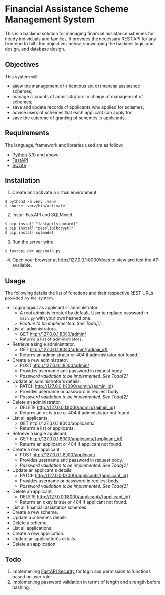 # Financial Assistance Scheme Management System

This is a backend solution for managing financial assistance schemes for needy individuals and families. It provides the necessary REST API for any frontend to fulfil the objectives below, showcasing the backend logic and design, and database design.

## Objectives

This system will:

- allow the management of a fictitious set of financial assistance schemes;
- manage accounts of administrators in charge of management of schemes;
- save and update records of applicants who applied for schemes;
- advise users of schemes that each applicant can apply for;
- save the outcome of granting of schemes to applicants.

## Requirements

The language, framework and libraries used are as follow:

- [Python](https://www.python.org/) 3.10 and above
- [FastAPI](https://fastapi.tiangolo.com/)
- [SQLite](https://www.sqlite.org/)

## Installation

1. Create and activate a virtual environment.
```
$ python3 -m venv .venv
$ source .venv/bin/activate
```
2. Install FastAPI and SQLModel.
```
$ pip install "fastapi[standard]"
$ pip install "passlib[bcrypt]"
$ pip install sqlmodel
```

3. Run the server with:
```
$ fastapi dev app/main.py
```

4. Open your browser at http://127.0.0.1:8000/docs to view and test the API available.

## Usage

The following details the list of functions and their respective REST URLs provided by the system.

- Login/logout as applicant or administrator.
    - A root admin is created by default. User to replace password in `main.py` with your own hashed one.
    - *Feature to be implemented. See Todo[1].*
- List all administrators.
    - GET http://127.0.0.1:8000/admin/
    - Returns a list of administrators.
- Retrieve a single administrator.
    - GET http://127.0.0.1:8000/admin/{admin_id}
    - Returns an administrator or 404 if administrator not found.
- Create a new administrator.
    - POST http://127.0.0.1:8000/admin/
    - Provides username and password in request body.
    - *Password validation to be implemented. See Todo[2]*
- Update an administrator's details.
    - PATCH http://127.0.0.1:8000/admin/{admin_id}
    - Provides username or password in request body.
    - *Password validation to be implemented. See Todo[2]*
- Delete an administrator.
    - DELETE http://127.0.0.1:8000/admin/{admin_id}
    - Returns an ok is true or 404 if administrator not found.
- List all applicants.
    - GET http://127.0.0.1:8000/applicants/
    - Returns a list of applicants.
- Retrieve a single applicant.
    - GET http://127.0.0.1:8000/applicants/{applicant_id}
    - Returns an applicant or 404 if applicant not found.
- Create a new applicant.
    - POST http://127.0.0.1:8000/applicant/
    - Provides username and password in request body.
    - *Password validation to be implemented. See Todo[2]*
- Update an applicant's details.
    - PATCH http://127.0.0.1:8000/applicants/{applicant_id}
    - Provides username or password in request body.
    - *Password validation to be implemented. See Todo[2]*
- Delete an applicant.
    - DELETE http://127.0.0.1:8000/applicants/{applicant_id}
    - Returns an okay is true or 404 if applicant not found.
- List all financial assistance schemes.
- Create a new scheme.
- Update a scheme's details.
- Delete a scheme.
- List all applications.
- Create a new application.
- Update an application's details.
- Delete an application.

## Todo

1. Implementing [FastAPI Security](https://fastapi.tiangolo.com/tutorial/security/) for login and permission to functions based on user role.
2. Implementing password validation in terms of length and strength before hashing.
